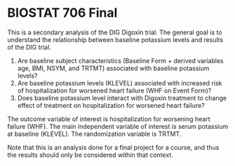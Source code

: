 # BIOSTAT 706 Final

This is a secondary analysis of the DIG Digoxin trial. The general goal is to understand the relationship between baseline potassium levels and results of the DIG trial.

1)	Are baseline subject characteristics (Baseline Form + derived variables age, BMI, NSYM, and TRTMT) associated with baseline potassium levels? 
2)	Are baseline potassium levels (KLEVEL) associated with increased risk of hospitalization for worsened heart failure (WHF on Event Form)?
3)	Does baseline potassium level interact with Digoxin treatment to change effect of treatment on hospitalization for worsened heart failure?

The outcome variable of interest is hospitalization for worsening heart failure (WHF).  The main independent variable of interest is serum potassium at baseline (KLEVEL). The randomization variable is TRTMT.

Note that this is an analysis done for a final project for a course, and thus the results should only be considered within that context.
